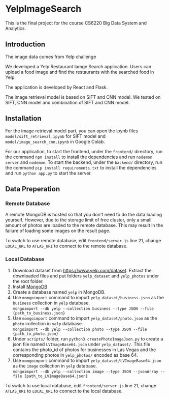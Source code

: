 # YelpImageSearch
This is the final project for the course CS6220 Big Data System and Analytics.

## Introduction
The image data comes from Yelp challenge

We developed a Yelp Restaurant Iamge Search application. Users can upload a food image and find the restaurants with the searched food in Yelp. 

The application is developed by React and Flask.

The image retrieval model is based on SIFT and CNN model. We tested on SIFT, CNN model and combination of SIFT and CNN model. 

## Installation

For the image retrieval model part, you can open the ipynb files ```model/sift_retrieval.ipynb``` for SIFT model and ```model/image_search_cnn.ipynb``` in Google Colab. 

For our application, to start the frontend, under the ```frontend/``` directory, run the command ```npm install``` to install the dependencies and run ```nodemon server``` and ```nodemon```. To start the backend, under the ```backend/``` directory, run the command ```pip install requirements.txt``` to install the dependencies and run ```python app.py``` to start the server.

## Data Preperation

### Remote Database

A remote MongoDB is hosted so that you don't need to do the data loading yourself. However, due to the storage limit of free cluster, only a small amount of photos are loaded to the remote database. This may result in the failure of loading some images on the result page.

To switch to use remote database, edit ```frontend/server.js``` line 21, change ```LOCAL_URL``` to ```ATLAS_URI``` to connect to the remote database.

### Local Database

1. Download dataset from https://www.yelp.com/dataset. Extract the downloaded files and put folders ```yelp_dataset``` and ```yelp_photos``` under the root folder.
2. Install [MongoDB](https://docs.mongodb.com/manual/installation/)
3. Create a database named ```yelp``` in MongoDB.
4. Use ```mongoimport``` command to import ```yelp_dataset/business.json``` as the ```business``` collection in ```yelp``` database.    
```mongoimport --db yelp --collection business --type JSON --file {path_to_business.json}```
5. Use ```mongoimport``` command to import ```yelp_dataset/photo.json``` as the ```photo``` collection in ```yelp``` database.   
```mongoimport --db yelp --collection photo --type JSON --file {path_to_photo.json}```
6. Under ```scripts/``` folder, run ```python3 createPhotoImageJson.py``` to create a json file named ```LVImageBase64.json``` under ```yelp_dataset/```. This file contains the photo_id of photos for businesses in Las Vegas and the corresponding photos in ```yelp_photos/``` encoded as base 64.
7. Use ```mongoimport``` command to import ```yelp_dataset/LVImageBase64.json``` as the ```image``` collection in ```yelp``` database.   
```mongoimport --db yelp --collection image --type JSON --jsonArray --file {path_to_LVImageBase64.json}```

To switch to use local database, edit ```frontend/server.js``` line 21, change ```ATLAS_URI``` to ```LOCAL_URL``` to connect to the local database.

